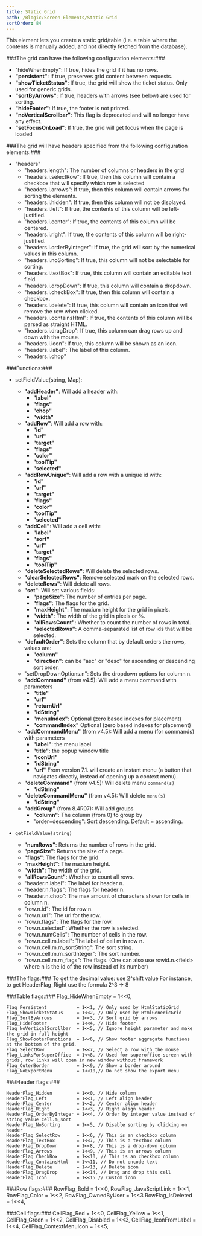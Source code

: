 ```yaml
---
title: Static Grid
path: /Blogic/Screen Elements/Static Grid
sortOrder: 84
---
```


This element lets you create a static grid/table (i.e. a table where the contents is manually added, and not directly fetched from the database).



###The grid can have the following configuration elements:###


 - "hideWhenEmpty": If true, hides the grid if it has no rows.
 - <b>"persistent"</b>: If true, preserves grid content between requests.
 - <b>"showTicketStatus"</b>: If true, the grid will show the ticket status. Only used for generic grids.
 - <b>"sortByArrows"</b>: If true, headers with arrows (see below) are used for sorting.
 - <b>"hideFooter"</b>: If true, the footer is not printed.
 - <b>"noVerticalScrollbar"</b>: This flag is deprecated and will no longer have any effect.
 - <b>"setFocusOnLoad"</b>: If true, the grid will get focus when the page is loaded




###The grid will have headers specified from the following configuration elements:###


 - "headers"
    - "headers.length": The number of columns or headers in the grid
    - "headers.i.selectRow": If true, then this column will contain a checkbox that will specify which row is selected
    - "headers.i.arrows": If true, then this column will contain arrows for sorting the elements.
    - "headers.i.hidden": If true, then this column will not be displayed.
    - "headers.i.left": If true, the contents of this column will be left-justified.
    - "headers.i.center": If true, the contents of this column will be centered.
    - "headers.i.right": If true, the contents of this column will be right-justified.
    - "headers.i.orderByInteger": If true, the grid will sort by the numerical values in this column.
    - "headers.i.noSorting": If true, this column will not be selectable for sorting.
    - "headers.i.textBox": If true, this column will contain an editable text field.
    - "headers.i.dropDown": If true, this column will contain a dropdown.
    - "headers.i.checkBox": If true, then this column will contain a checkbox.
    - "headers.i.delete": If true, this column will contain an icon that will remove the row when clicked.
    - "headers.i.containsHtml": If true, the contents of this column will be parsed as straight HTML.
    - "headers.i.dragDrop": If true, this column can drag rows up and down with the mouse.
    - "headers.i.icon": If true, this column will be shown as an icon.
    - "headers.i.label": The label of this column.
    - "headers.i.chop"




###Functions:###


 - setFieldValue(string, Map):
    - <b>"addHeader"</b>: Will add a header with:
        - <b>"label"</b>
        - <b>"flags"</b>
        - <b>"chop"</b>
        - <b>"width"</b>
    - <b>"addRow"</b>: Will add a row with:
        - <b>"id"</b>
        - <b>"url"</b>
        - <b>"target"</b>
        - <b>"flags"</b>
        - <b>"color"</b>
        - <b>"toolTip"</b>
        - <b>"selected"</b>
    - <b>"addRowUnique"</b>: Will add a row with a unique id with:
        - <b>"id"</b>
        - <b>"url"</b>
        - <b>"target"</b>
        - <b>"flags"</b>
        - <b>"color"</b>
        - <b>"toolTip"</b>
        - <b>"selected"</b>
    - <b>"addCell"</b>: Will add a cell with:
        - <b>"label"</b>
        - <b>"sort"</b>
        - <b>"url"</b>
        - <b>"target"</b>
        - <b>"flags"</b>
        - <b>"toolTip"</b>
    - <b>"deleteSelectedRows"</b>: Will delete the selected rows.
    - <b>"clearSelectedRows"</b>: Remove selected mark on the selected rows.
    - <b>"deleteRows"</b>: Will delete all rows.
    - <b>"set"</b>: Will set various fields:
        - <b>"pageSize"</b>: The number of entries per page.
        - <b>"flags"</b>: The flags for the grid.
        -  <b>"maxHeight"</b>: The maxium height for the grid in pixels.
        - <b>"width"</b>: The width of the grid in pixels or %.
        - <b>"allRowsCount"</b>: Whether to count the number of rows in total.
        - <b>"selectedRows"</b>: A comma-separated list of row ids that will be selected.
    - <b>"defaultOrder"</b>: Sets the column that by default orders the rows, values are:
        - <b>"column"</b>
        - <b>"direction"</b>: can be "asc" or "desc" for ascending or descending sort order.
    - "setDropDownOptions.n": Sets the dropdown options for column n.
    - <b>"addCommand"</b> (from v4.5): Will add a menu command with parameters
        - <b>"title"</b>
        - <b>"url"</b>
        - <b>"returnUrl"</b>
        - <b>"idString"</b>
        - <b>"menuIndex"</b>: Optional (zero based indexes for placement)
        - <b>"commandIndex"</b> Optional (zero based indexes for placement)
    - <b>"addCommandMenu"</b> (from v4.5): Will add a menu (for commands) with parameters
        - <b>"label"</b>: the menu label
        - <b>"title"</b>: the popup window title
        - <b>"iconUrl"</b>
        - <b>"idString"</b>
        - <b>"url"</b> From version 7.1. will create an instant menu (a button that navigates directly, instead of opening up a context menu).
    - <b>"deleteCommand"</b> (from v4.5): Will delete menu `command(s)`
        -  <b>"idString"</b>
    - <b>"deleteCommandMenu"</b> (from v4.5): Will delete `menu(s)`
        -  <b>"idString"</b>
    - <b>"addGroup"</b> (from 8.4R07): Will add groups
        - <b>"column"</b>: The column (from 0) to group by
        - "order=descending": Sort descending. Default = ascending.



 - `getFieldValue(string)`
    - <b>"numRows"</b>: Returns the number of rows in the grid.
    - <b>"pageSize"</b>: Returns the size of a page.
    - <b>"flags"</b>: The flags for the grid.
    - <b>"maxHeight"</b>: The maxium height.
    - <b>"width"</b>: The width of the grid.
    - <b>"allRowsCount"</b>: Whether to count all rows.
    - "header.n.label": The label for header n.
    - "header.n.flags": The flags for header n.
    - "header.n.chop": The max amount of characters shown for cells in column n.
    - "row.n.id": The id for row n.
    - "row.n.url": The url for the row.
    - "row.n.flags": The flags for the row.
    - "row.n.selected": Whether the row is selected.
    - "row.n.numCells": The number of cells in the row.
    - "row.n.cell.m.label": The label of cell m in row n.
    - "row.n.cell.m.m\_sortString": The sort string.
    - "row.n.cell.m.m\_sortInteger": The sort number.
    - "row.n.cell.m.m\_flags": The flags.
(One can also use rowid.n.\<field> where n is the id of the row instead of its number)




###The flags:###
To get the decimal value: use 2^shift value
For instance, to get HeaderFlag\_Right use the formula 2^3 -> 8



###Table flags:###
Flag\_HideWhenEmpty        = 1<<0,

    Flag_Persistent           = 1<<1, // Only used by HtmlStaticGrid
    Flag_ShowTicketStatus     = 1<<2, // Only used by HtmlGenericGrid
    Flag_SortByArrows         = 1<<3, // Sort grid by arrows
    Flag_HideFooter           = 1<<4, // Hide footer
    Flag_NoVerticalScrollbar  = 1<<5, // Ignore height parameter and make the grid in full height
    Flag_ShowFooterFunctions  = 1<<6, // Show footer aggregate functions at the bottom of the grid.
    Flag_SelectRow            = 1<<7, // Select a row with the mouse
    Flag_LinksForSuperOffice  = 1<<8, // Used for superoffice-screen with grids, row links will open in new window without framework
    Flag_OuterBorder          = 1<<9, // Show a border around
    Flag_NoExportMenu         = 1<<10,// Do not show the export menu
    



###Header flags:###

    HeaderFlag_Hidden         = 1<<0, // Hide column
    HeaderFlag_Left           = 1<<1, // Left align header
    HeaderFlag_Center         = 1<<2, // Center align header
    HeaderFlag_Right          = 1<<3, // Right align header
    HeaderFlag_OrderByInteger = 1<<4, // Order by integer value instead of string value cell.m_sort
    HeaderFlag_NoSorting      = 1<<5, // Disable sorting by clicking on header
    HeaderFlag_SelectRow      = 1<<6, // This is an checkbox column
    HeaderFlag_TextBox        = 1<<7, // This is a textbox column
    HeaderFlag_DropDown       = 1<<8, // This is a drop-down column
    HeaderFlag_Arrows         = 1<<9, // This is an arrows column
    HeaderFlag_CheckBox       = 1<<10, // This is an checkbox column
    HeaderFlag_ContainsHtml   = 1<<11, // Do not encode text
    HeaderFlag_Delete         = 1<<13, // Delete icon
    HeaderFlag_DragDrop       = 1<<14, // Drag and drop this cell
    HeaderFlag_Icon           = 1<<15 // Custom icon
    



###Row flags:###
RowFlag\_Bold            = 1<<0,
RowFlag\_JavaScriptLink  = 1<<1,
RowFlag\_Color           = 1<<2,
RowFlag\_OwnedByUser     = 1<<3
RowFlag\_IsDeleted       = 1<<4,



###Cell flags:###
CellFlag\_Red            = 1<<0,
CellFlag\_Yellow         = 1<<1,
CellFlag\_Green          = 1<<2,
CellFlag\_Disabled       = 1<<3,
CellFlag\_IconFromLabel  = 1<<4,
CellFlag\_ContextMenuIcon = 1<<5,



